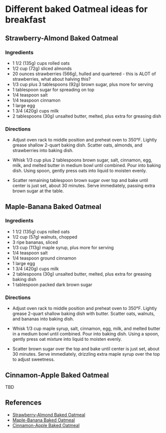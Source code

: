 # Different baked Oatmeal ideas for breakfast

## Strawberry-Almond Baked Oatmeal

### Ingredients

- 1 1/2 (135g) cups rolled oats
- 1/2 cup (72g) sliced almonds 
- 20 ounces strawberries (566g), hulled and quartered - this is ALOT of strawberries, what about halving this?
- 1/3 cup plus 3 tablespoons (92g) brown sugar, plus more for serving
- 1 tablespoon sugar for spreading on top
- 1/4 teaspoon salt
- 1/4 teaspoon cinnamon
- 1 large egg
- 1 3/4 (420g) cups milk
- 2 tablespoons (30g) unsalted butter, melted, plus extra for greasing dish

### Directions

- Adjust oven rack to middle position and preheat oven to 350°F. Lightly grease shallow 2-quart baking dish. Scatter oats, almonds, and strawberries into baking dish.

- Whisk 1/3 cup plus 2 tablespoons brown sugar, salt, cinnamon, egg, milk, and melted butter in medium bowl until combined. Pour into baking dish. Using spoon, gently press oats into liquid to moisten evenly.

- Scatter remaining tablespoon brown sugar over top and bake until center is just set, about 30 minutes. Serve immediately, passing extra brown sugar at the table.

## Maple-Banana Baked Oatmeal

### Ingredients
- 1 1/2 (135g) cups rolled oats
- 1/2 cup (57g) walnuts, chopped
- 3 ripe bananas, sliced
- 1/3 cup (113g) maple syrup, plus more for serving
- 1/4 teaspoon salt
- 1/4 teaspoon ground cinnamon
- 1 large egg
- 1 3/4 (420g) cups milk
- 2 tablespoons (30g) unsalted butter, melted, plus extra for greasing baking dish
- 1 tablespoon packed dark brown sugar

### Directions

- Adjust oven rack to middle position and preheat oven to 350°F. Lightly grease 2-quart shallow baking dish with butter. Scatter oats, walnuts, and bananas into baking dish.

- Whisk 1/3 cup maple syrup, salt, cinnamon, egg, milk, and melted butter in a medium bowl until combined. Pour into baking dish. Using a spoon, gently press oat mixture into liquid to moisten evenly.

- Scatter brown sugar over the top and bake until center is just set, about 30 minutes. Serve immediately, drizzling extra maple syrup over the top to adjust sweetness.

## Cinnamon-Apple Baked Oatmeal

TBD

## References

- [Strawberry-Almond Baked Oatmeal](https://www.seriouseats.com/strawberry-almond-baked-oatmeal-recipe)
- [Maple-Banana Baked Oatmeal](https://www.seriouseats.com/maple-banana-baked-oatmeal-recipe)
- [Cinnamon-Apple Baked Oatmeal](https://www.seriouseats.com/cinnamon-apple-baked-oatmeal-recipe)

